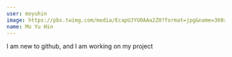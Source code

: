 ```yaml
---
user: moyuhin
image: https://pbs.twimg.com/media/EcapUJYU0AAa2Z0?format=jpg&name=360x360
name: Mo Yu Hin
---
```

I am new to github, and I am working on my project
